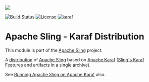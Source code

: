 [<img src="http://sling.apache.org/res/logos/sling.png"/>](http://sling.apache.org)

 [![Build Status](https://builds.apache.org/buildStatus/icon?job=sling-org-apache-sling-karaf-distribution-1.8)](https://builds.apache.org/view/S-Z/view/Sling/job/sling-org-apache-sling-karaf-distribution-1.8) [![License](https://img.shields.io/badge/License-Apache%202.0-blue.svg)](https://www.apache.org/licenses/LICENSE-2.0) [![karaf](https://sling.apache.org/badges/group-karaf.svg)](https://github.com/apache/sling-aggregator/blob/master/docs/groups/karaf.md)

# Apache Sling - Karaf Distribution

This module is part of the [Apache Sling](https://sling.apache.org) project.

A [distribution](https://karaf.apache.org/manual/latest/#_custom_distributions) of [Apache Sling](https://sling.apache.org) based on [Apache Karaf](https://karaf.apache.org) ([Sling's Karaf Features](https://sling.apache.org/documentation/karaf.html#sling-karaf-features) and artifacts in a single archive).

See [Running Apache Sling on Apache Karaf](http://sling.apache.org/documentation/karaf.html) also.
